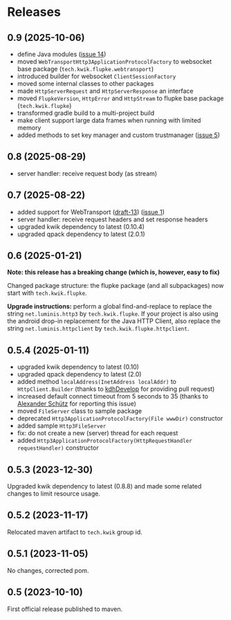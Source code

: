 # Releases

## 0.9 (2025-10-06)

- define Java modules ([issue 14](https://github.com/ptrd/flupke/issues/14))
- moved `WebTransportHttp3ApplicationProtocolFactory` to websocket base package (`tech.kwik.flupke.webtransport`)
- introduced builder for websocket `ClientSessionFactory`
- moved some internal classes to other packages
- made `HttpServerRequest` and `HttpServerResponse` an interface
- moved `FlupkeVersion`, `HttpError` and `HttpStream` to flupke base package (`tech.kwik.flupke`)
- transformed gradle build to a multi-project build
- make client support large data frames when running with limited memory
- added methods to set key manager and custom trustmanager ([issue 5](https://github.com/ptrd/flupke/issues/5))

## 0.8 (2025-08-29)

- server handler: receive request body (as stream)

## 0.7 (2025-08-22)

- added support for WebTransport ([draft-13](https://www.ietf.org/archive/id/draft-ietf-webtrans-http3-13.html)) ([issue 1](https://github.com/ptrd/flupke/issues/1))
- server handler: receive request headers and set response headers
- upgraded kwik dependency to latest (0.10.4)
- upgraded qpack dependency to latest (2.0.1)

## 0.6 (2025-01-21)

**Note: this release has a breaking change (which is, however, easy to fix)**

Changed package structure: the flupke package (and all subpackages) now start with `tech.kwik.flupke`.

**Upgrade instructions:** perform a global find-and-replace to replace the string `net.luminis.http3` by `tech.kwik.flupke`.
If your project is also using the android drop-in replacement for the Java HTTP Client, also replace the string `net.luminis.httpclient` by `tech.kwik.flupke.httpclient`.

## 0.5.4 (2025-01-11)

- upgraded kwik dependency to latest (0.10)
- upgraded qpack dependency to latest (2.0)
- added method `localAddress(InetAddress localAddr)` to `HttpClient.Builder` (thanks to [kdhDevelop](https://github.com/kdhDevelop) for providing pull request)
- increased default connect timeout from 5 seconds to 35 (thanks to [Alexander Schütz](https://github.com/AlexanderSchuetz97) for reporting this issue)
- moved `FileServer` class to sample package
- deprecated `Http3ApplicationProtocolFactory(File wwwDir)` constructor
- added sample `Http3FileServer`
- fix: do not create a new (server) thread for each request
- added `Http3ApplicationProtocolFactory(HttpRequestHandler requestHandler)` constructor 

## 0.5.3 (2023-12-30)

Upgraded kwik dependency to latest (0.8.8) and made some related changes to limit resource usage.

## 0.5.2 (2023-11-17)

Relocated maven artifact to `tech.kwik` group id.

## 0.5.1 (2023-11-05)

No changes, corrected pom.

## 0.5 (2023-10-10)

First official release published to maven.
